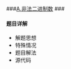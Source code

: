 ###[A.非法二进制数](http://hihocoder.com/contest/hihointerview8/problem/1) ###

#### 题目详解 ####
+ 解题思想
+ 特殊情况
+ 题目解法
+ 源代码
